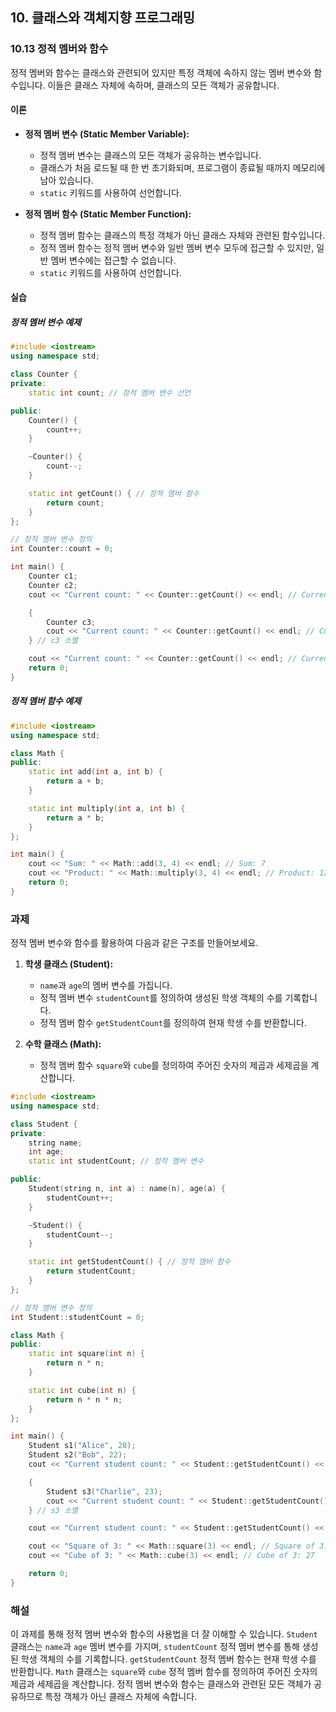 ## 10. 클래스와 객체지향 프로그래밍

### 10.13 정적 멤버와 함수

정적 멤버와 함수는 클래스와 관련되어 있지만 특정 객체에 속하지 않는 멤버 변수와 함수입니다. 이들은 클래스 자체에 속하며, 클래스의 모든 객체가 공유합니다.

#### 이론

- **정적 멤버 변수 (Static Member Variable):**
  - 정적 멤버 변수는 클래스의 모든 객체가 공유하는 변수입니다.
  - 클래스가 처음 로드될 때 한 번 초기화되며, 프로그램이 종료될 때까지 메모리에 남아 있습니다.
  - `static` 키워드를 사용하여 선언합니다.

- **정적 멤버 함수 (Static Member Function):**
  - 정적 멤버 함수는 클래스의 특정 객체가 아닌 클래스 자체와 관련된 함수입니다.
  - 정적 멤버 함수는 정적 멤버 변수와 일반 멤버 변수 모두에 접근할 수 있지만, 일반 멤버 변수에는 접근할 수 없습니다.
  - `static` 키워드를 사용하여 선언합니다.

#### 실습

##### 정적 멤버 변수 예제

```cpp
#include <iostream>
using namespace std;

class Counter {
private:
    static int count; // 정적 멤버 변수 선언

public:
    Counter() {
        count++;
    }

    ~Counter() {
        count--;
    }

    static int getCount() { // 정적 멤버 함수
        return count;
    }
};

// 정적 멤버 변수 정의
int Counter::count = 0;

int main() {
    Counter c1;
    Counter c2;
    cout << "Current count: " << Counter::getCount() << endl; // Current count: 2

    {
        Counter c3;
        cout << "Current count: " << Counter::getCount() << endl; // Current count: 3
    } // c3 소멸

    cout << "Current count: " << Counter::getCount() << endl; // Current count: 2
    return 0;
}
```

##### 정적 멤버 함수 예제

```cpp
#include <iostream>
using namespace std;

class Math {
public:
    static int add(int a, int b) {
        return a + b;
    }

    static int multiply(int a, int b) {
        return a * b;
    }
};

int main() {
    cout << "Sum: " << Math::add(3, 4) << endl; // Sum: 7
    cout << "Product: " << Math::multiply(3, 4) << endl; // Product: 12
    return 0;
}
```

### 과제

정적 멤버 변수와 함수를 활용하여 다음과 같은 구조를 만들어보세요.

1. **학생 클래스 (Student):**
   - `name`과 `age`의 멤버 변수를 가집니다.
   - 정적 멤버 변수 `studentCount`를 정의하여 생성된 학생 객체의 수를 기록합니다.
   - 정적 멤버 함수 `getStudentCount`를 정의하여 현재 학생 수를 반환합니다.

2. **수학 클래스 (Math):**
   - 정적 멤버 함수 `square`와 `cube`를 정의하여 주어진 숫자의 제곱과 세제곱을 계산합니다.

```cpp
#include <iostream>
using namespace std;

class Student {
private:
    string name;
    int age;
    static int studentCount; // 정적 멤버 변수

public:
    Student(string n, int a) : name(n), age(a) {
        studentCount++;
    }

    ~Student() {
        studentCount--;
    }

    static int getStudentCount() { // 정적 멤버 함수
        return studentCount;
    }
};

// 정적 멤버 변수 정의
int Student::studentCount = 0;

class Math {
public:
    static int square(int n) {
        return n * n;
    }

    static int cube(int n) {
        return n * n * n;
    }
};

int main() {
    Student s1("Alice", 20);
    Student s2("Bob", 22);
    cout << "Current student count: " << Student::getStudentCount() << endl; // Current student count: 2

    {
        Student s3("Charlie", 23);
        cout << "Current student count: " << Student::getStudentCount() << endl; // Current student count: 3
    } // s3 소멸

    cout << "Current student count: " << Student::getStudentCount() << endl; // Current student count: 2

    cout << "Square of 3: " << Math::square(3) << endl; // Square of 3: 9
    cout << "Cube of 3: " << Math::cube(3) << endl; // Cube of 3: 27

    return 0;
}
```

### 해설

이 과제를 통해 정적 멤버 변수와 함수의 사용법을 더 잘 이해할 수 있습니다. `Student` 클래스는 `name`과 `age` 멤버 변수를 가지며, `studentCount` 정적 멤버 변수를 통해 생성된 학생 객체의 수를 기록합니다. `getStudentCount` 정적 멤버 함수는 현재 학생 수를 반환합니다. `Math` 클래스는 `square`와 `cube` 정적 멤버 함수를 정의하여 주어진 숫자의 제곱과 세제곱을 계산합니다. 정적 멤버 변수와 함수는 클래스와 관련된 모든 객체가 공유하므로 특정 객체가 아닌 클래스 자체에 속합니다.